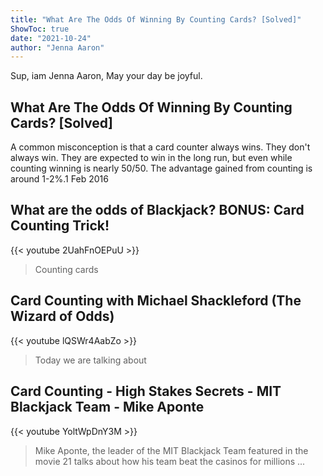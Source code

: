 ```yaml
---
title: "What Are The Odds Of Winning By Counting Cards? [Solved]"
ShowToc: true 
date: "2021-10-24"
author: "Jenna Aaron" 
---
```


Sup, iam Jenna Aaron, May your day be joyful.
## What Are The Odds Of Winning By Counting Cards? [Solved]
A common misconception is that a card counter always wins. They don't always win. They are expected to win in the long run, but even while counting winning is nearly 50/50. The advantage gained from counting is around 1-2%.1 Feb 2016

## What are the odds of Blackjack? BONUS: Card Counting Trick!
{{< youtube 2UahFnOEPuU >}}
>Counting cards

## Card Counting with Michael Shackleford (The Wizard of Odds)
{{< youtube lQSWr4AabZo >}}
>Today we are talking about 

## Card Counting - High Stakes Secrets - MIT Blackjack Team - Mike Aponte
{{< youtube YoltWpDnY3M >}}
>Mike Aponte, the leader of the MIT Blackjack Team featured in the movie 21 talks about how his team beat the casinos for millions ...

